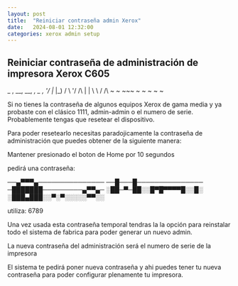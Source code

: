 ```yaml
---
layout: post
title:  "Reiniciar contraseña admin Xerox"
date:   2024-08-01 12:32:00
categories: xerox admin setup
---
```


## Reiniciar contraseña de administración de impresora Xerox C605

 _  , __, __,  _, _  ,
 '\/  |_  |_) / \ '\/ 
  /\  |   | \ \ /  /\ 
 ~  ~ ~~~ ~ ~  ~  ~  ~

Si no tienes la contraseña de algunos equipos Xerox de gama media y ya probaste con el clásico 1111, admin-admin o el numero de serie. 
Probablemente tengas que resetear el dispositivo.

Para poder resetearlo necesitas paradojicamente la contraseña de administración que puedes obtener de la siguiente manera:
     
Mantener presionado el boton de Home por 10 segundos

pedirá una contraseña:

──▄▀▀▀▄───────────────
──█───█───────────────
─███████─────────▄▀▀▄─
░██─▀─██░░█▀█▀▀▀▀█░░█░
░███▄███░░▀░▀░░░░░▀▀░░


utiliza: 6789

Una vez usada esta contraseña temporal tendras la la opción para reinstalar todo el sistema de fabrica para poder generar un nuevo admin.

La nueva contraseña del administración será el numero de serie de la impresora

El sistema te pedirá poner nueva contraseña y ahi puedes tener tu nueva contraseña para poder configurar plenamente tu impresora.


